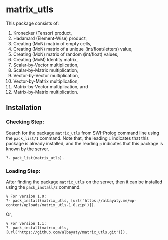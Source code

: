 #  matrix_utls

This package consists of:
1.  Kronecker (Tensor) product, 
2.  Hadamard (Element-Wise) product, 
3.  Creating (MxN) matrix of empty cells, 
4.  Creating (MxN) matrix of a unique (int/float/letters) value, 
5.  Creating (MxN) matrix of random (int/float) values, 
6.  Creating (MxM) Identity matrix, 
7.  Scalar-by-Vector multiplication, 
8.  Scalar-by-Matrix multiplication, 
9.  Vector-by-Vector multiplication, 
10. Vector-by-Matrix multiplication, 
11. Matrix-by-Vector multiplication, and 
12. Matrix-by-Matrix multiplication.

## Installation

### Checking Step:

Search for the package `matrix_utls` from SWI-Prolog command line using the `pack_list/1` command. Note that, the leading `i` indicates that this package is already installed, and the leading `p` indicates that this package is known by the server.
```
?- pack_list(matrix_utls).
```

### Loading Step:

After finding the package `matrix_utls` on the server, then it can be installed using the `pack_install/2` command.
```
% For version 1.0:
?- pack_install(matrix_utls, [url('https://albayaty.me/wp-content/uploads/matrix_utls-1.0.zip')]).
```
Or,
```
% For version 1.1:
?- pack_install(matrix_utls, [url('https://github.com/albayaty/matrix_utls.git')]).
```
